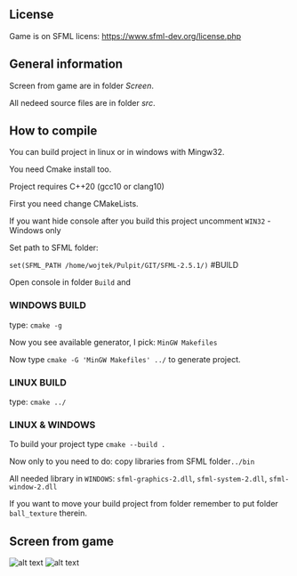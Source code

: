 License
---
Game is on SFML licens:
https://www.sfml-dev.org/license.php

General information
---

Screen from game are in folder _Screen_.

All nedeed source files are in folder _src_.

How to compile
---

You can build project in linux or in windows with Mingw32.

You need Cmake install too.

Project requires C++20 (gcc10 or clang10)

First you need change CMakeLists.

If you want hide console after you build this project uncomment `WIN32` - Windows only

Set path to SFML folder:

`set(SFML_PATH /home/wojtek/Pulpit/GIT/SFML-2.5.1/)`
#BUILD

Open console in folder `Build` and

### WINDOWS BUILD
 type:
`cmake -g`

Now you see available generator, I pick: `MinGW Makefiles`

Now type `cmake -G 'MinGW Makefiles' ../` to generate project.
### LINUX BUILD
type: `cmake ../`

### LINUX & WINDOWS

To build your project type `cmake --build .`

Now only to you need to do: copy libraries from SFML folder`../bin`

All needed library in `WINDOWS`: `sfml-graphics-2.dll`, `sfml-system-2.dll`, `sfml-window-2.dll`


If you want to move your build project from folder remember to put folder `ball_texture` therein.



Screen from game
---
![alt text](https://gitlab.com/woitys1999/kulki/-/raw/master/Screen/game1.PNG)
![alt text](https://gitlab.com/woitys1999/kulki/-/raw/master/Screen/game2.PNG)
